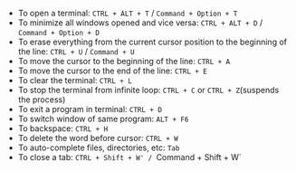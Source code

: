 - To open a terminal: `CTRL + ALT + T` / `Command + Option + T`
- To minimize all windows opened and vice versa: `CTRL + ALT + D` / `Command + Option + D`
- To erase everything from the current cursor position to the beginning of the line: `CTRL + U` / `Command + U`
- To move the cursor to the beginning of the line: `CTRL + A`
- To move the cursor to the end of the line: `CTRL + E`
- To clear the terminal: `CTRL + L`
- To stop the terminal from infinite loop: `CTRL + C` or `CTRL + Z`(suspends the process)
- To exit a program in terminal: `CTRL + D`
- To switch window of same program: `ALT + F6`
- To backspace: `CTRL + H`
- To delete the word before cursor: `CTRL + W`
- To auto-complete files, directories, etc: `Tab`
- To close a tab: `CTRL + Shift + W' / `Command + Shift + W`
